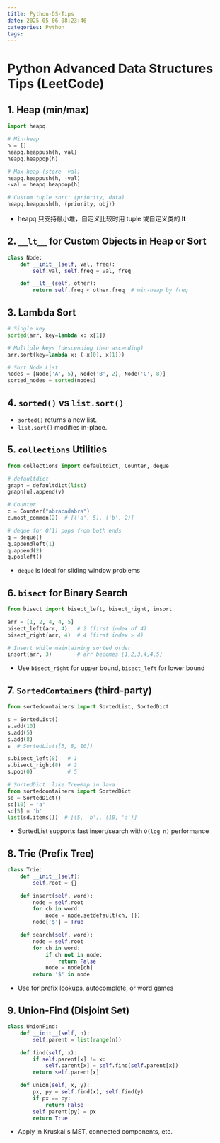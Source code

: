 ```yaml
---
title: Python-DS-Tips
date: 2025-05-06 08:23:46
categories: Python
tags:
---
```


# Python Advanced Data Structures Tips (LeetCode)

## 1. Heap (min/max)
```python
import heapq

# Min-heap
h = []
heapq.heappush(h, val)
heapq.heappop(h)

# Max-heap (store -val)
heapq.heappush(h, -val)
-val = heapq.heappop(h)

# Custom tuple sort: (priority, data)
heapq.heappush(h, (priority, obj))
```
- heapq 只支持最小堆，自定义比较时用 tuple 或自定义类的 __lt__

## 2. `__lt__` for Custom Objects in Heap or Sort
```python
class Node:
    def __init__(self, val, freq):
        self.val, self.freq = val, freq

    def __lt__(self, other):
        return self.freq < other.freq  # min-heap by freq
```

## 3. Lambda Sort
```python
# Single key
sorted(arr, key=lambda x: x[1])

# Multiple keys (descending then ascending)
arr.sort(key=lambda x: (-x[0], x[1]))

# Sort Node List
nodes = [Node('A', 5), Node('B', 2), Node('C', 8)]
sorted_nodes = sorted(nodes)

```

## 4. `sorted()` vs `list.sort()`
- `sorted()` returns a new list.
- `list.sort()` modifies in-place.

## 5. `collections` Utilities
```python
from collections import defaultdict, Counter, deque

# defaultdict
graph = defaultdict(list)
graph[u].append(v)

# Counter
c = Counter("abracadabra")
c.most_common(2)  # [('a', 5), ('b', 2)]

# deque for O(1) pops from both ends
q = deque()
q.appendleft(1)
q.append(2)
q.popleft()
```
- `deque` is ideal for sliding window problems

## 6. `bisect` for Binary Search
```python
from bisect import bisect_left, bisect_right, insort

arr = [1, 2, 4, 4, 5]
bisect_left(arr, 4)   # 2 (first index of 4)
bisect_right(arr, 4)  # 4 (first index > 4)

# Insert while maintaining sorted order
insort(arr, 3)        # arr becomes [1,2,3,4,4,5]
```
- Use `bisect_right` for upper bound, `bisect_left` for lower bound

## 7. `SortedContainers` (third-party)
```python
from sortedcontainers import SortedList, SortedDict

s = SortedList()
s.add(10)
s.add(5)
s.add(8)
s  # SortedList([5, 8, 10])

s.bisect_left(8)   # 1
s.bisect_right(8)  # 2
s.pop(0)           # 5

# SortedDict: like TreeMap in Java
from sortedcontainers import SortedDict
sd = SortedDict()
sd[10] = 'a'
sd[5] = 'b'
list(sd.items())  # [(5, 'b'), (10, 'a')]
```
- SortedList supports fast insert/search with `O(log n)` performance

## 8. Trie (Prefix Tree)
```python
class Trie:
    def __init__(self):
        self.root = {}

    def insert(self, word):
        node = self.root
        for ch in word:
            node = node.setdefault(ch, {})
        node['$'] = True

    def search(self, word):
        node = self.root
        for ch in word:
            if ch not in node:
                return False
            node = node[ch]
        return '$' in node
```
- Use for prefix lookups, autocomplete, or word games

## 9. Union-Find (Disjoint Set)
```python
class UnionFind:
    def __init__(self, n):
        self.parent = list(range(n))

    def find(self, x):
        if self.parent[x] != x:
            self.parent[x] = self.find(self.parent[x])
        return self.parent[x]

    def union(self, x, y):
        px, py = self.find(x), self.find(y)
        if px == py:
            return False
        self.parent[py] = px
        return True
```
- Apply in Kruskal's MST, connected components, etc.

